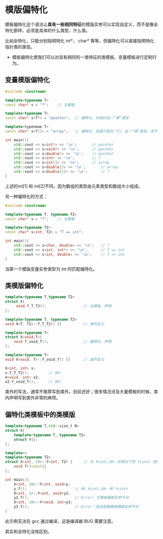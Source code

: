# 模版偏特化
模板偏特化这个语法让**具有一些相同特征**的模版实参可以实现自定义，而不是像全特化那样，必须是具体的什么类型，什么值。

比如全特化，只能分别指明特化 int*， char* 等等，但偏特化可以直接指明特化指针类的类型。

- 模板偏特化使我们可以对具有相同的一类特征的类模板、变量模板进行定制行为。

## 变量模版偏特化
```cpp
#include <iostream>

template<typename T>
const char* s = "?";	// 主模版

template<typename T>
const char* s<T*> = "pointer";	// 偏特化，对指针这一“类”类型

template<typenmae T>
const char* s<T[]> = "array";	// 偏特化，但是只是对 T[] 这一“类”类型，而不是数组类型。因为 int[1] 和 int[2] 不是一个类型。

int main(){
    std::cout << s<int*> << '\n';		// pointer
    std::cout << s<void*> << '\n';		// pointer
    std::cout << s<double*> << '\n';	// pointer
    std::cout << s<int> << '\n';		// ?
    std::cout << s<int[]> << '\n';		// array
    std::cout << s<double[]> << '\n';		// array
    std::cout << s<double[1]> << '\n';		// ?
}
```
上述的int[1] 和 int[2]不同，因为数组的类型由元素类型和数组大小组成。

另一种偏特化的方式：  
```cpp
#include <iostream>

template<typename T, typename T2>
const char* s = "?";	// 主模版

template<typename T2>
const char* s<int, T2> = "T == int";

int main(){
    std::cout << s<char, double> << '\n';	// ?
    std::cout << s<int, int*> << '\n';		// T == int
    std::cout << s<int, double> << '\n';	// T == int
}
```
当第一个模版变量实参类型为 int 时匹配偏特化。

## 类模版偏特化
```cpp
template<typename T,typename T2>
struct X{
     void f_T_T2();                 // 主模板，声明
};

template<typename T, typename T2>
void X<T, T2>::f_T_T2() {}          // 类外定义

template<typename T>
struct X<void,T>{
    void f_void_T();                // 偏特化，声明
};

template<typename T>
void X<void, T>::f_void_T() {}      // 类外定义

X<int, int> x;
x.f_T_T2();         // OK!
X<void, int> x2;
x2.f_void_T();      // OK!
```
类外的写法，通常不推荐写到类外，目前还好；很多情况涉及大量模板的时候，类内声明写到类外非常的麻烦。

## 偏特化类模板中的类模版
```cpp
template<typename T,std::size_t N>
struct X{
    template<typename T_,typename T2>
    struct Y{};
};

template<>
template<typename T2>
struct X<int, 10>::Y<int, T2> {     // 对 X<int,10> 的情况下的 Y<int> 进行偏特化
    void f()const{}
};

int main(){
    X<int, 10>::Y<int, void>y;
    y.f();                      // OK X<int,10> 和 Y<int> 
    X<int, 1>::Y<int, void>y2;
    y2.f();                     // Error! 主模板模板实参不对
    X<int, 10>::Y<void, int>y3;
    y3.f();                     // Error！成员函数模板模板实参不对
}
```
此示例无法在 gcc 通过编译，这是编译器 BUG 需要注意。

其实和全特化没啥区别。
